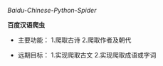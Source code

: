 *Baidu-Chinese-Python-Spider*

**百度汉语爬虫**

 - 主要功能：
 1.爬取古诗
 2.爬取作者及朝代

- 远期目标：
1.实现爬取古文
2.实现爬取成语或字词
